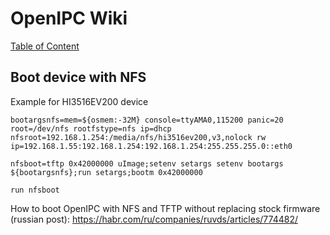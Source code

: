 # OpenIPC Wiki
[Table of Content](../README.md)

Boot device with NFS
--------------------

Example for HI3516EV200 device

```
bootargsnfs=mem=${osmem:-32M} console=ttyAMA0,115200 panic=20 root=/dev/nfs rootfstype=nfs ip=dhcp nfsroot=192.168.1.254:/media/nfs/hi3516ev200,v3,nolock rw ip=192.168.1.55:192.168.1.254:192.168.1.254:255.255.255.0::eth0

nfsboot=tftp 0x42000000 uImage;setenv setargs setenv bootargs ${bootargsnfs};run setargs;bootm 0x42000000

run nfsboot
```

How to boot OpenIPC with NFS and TFTP without replacing stock firmware (russian post):
https://habr.com/ru/companies/ruvds/articles/774482/
